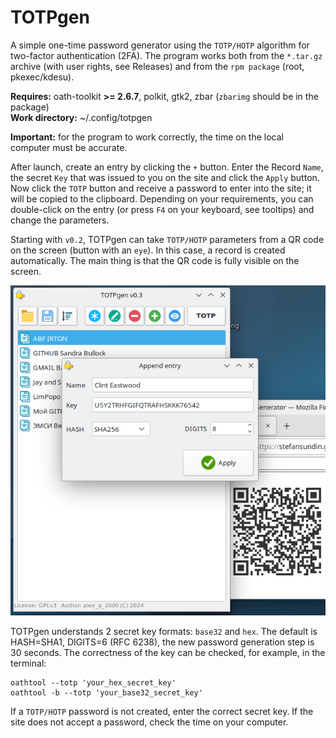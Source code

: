 # TOTPgen

A simple one-time password generator using the `TOTP/HOTP` algorithm for two-factor authentication (2FA). The program works both from the `*.tar.gz` archive (with user rights, see Releases) and from the `rpm package` (root, pkexec/kdesu).

**Requires:** oath-toolkit **>= 2.6.7**, polkit, gtk2, zbar (`zbarimg` should be in the package)  
**Work directory:** ~/.config/totpgen

**Important:** for the program to work correctly, the time on the local computer must be accurate.

After launch, create an entry by clicking the `+` button. Enter the Record `Name`, the secret `Key` that was issued to you on the site and click the `Apply` button. Now click the `TOTP` button and receive a password to enter into the site; it will be copied to the clipboard. Depending on your requirements, you can double-click on the entry (or press `F4` on your keyboard, see tooltips) and change the parameters.  
  
Starting with `v0.2`, TOTPgen can take `TOTP/HOTP` parameters from a QR code on the screen (button with an `eye`). In this case, a record is created automatically. The main thing is that the QR code is fully visible on the screen.  

![](https://github.com/AKotov-dev/TOTPgen/blob/main/ScreenShot3.png)

TOTPgen understands 2 secret key formats: `base32` and `hex`. The default is HASH=SHA1, DIGITS=6 (RFC 6238), the new password generation step is 30 seconds. The correctness of the key can be checked, for example, in the terminal:
```
oathtool --totp 'your_hex_secret_key'
oathtool -b --totp 'your_base32_secret_key'
```
If a `TOTP/HOTP` password is not created, enter the correct secret key. If the site does not accept a password, check the time on your computer.


